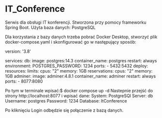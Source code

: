 # IT_Conference

Serwis dla obsługi IT konferencji. Stworzona przy pomocy frameworku Spring Boot.
Użyta baza danych: PostgreSQL

Dla korzystania z bazy danych trzeba pobrać Docker Desktop, stworzyć plik docker-compose.yaml i skonfigurować go w następujący sposób:

version: '3.8'

services:
  db:
    image: postgres:14.3
    container_name: postgres
    restart: always
    environment:
      POSTGRES_PASSWORD: 1234
    ports:
      - 5432:5432
    deploy:
        resources:
            limits:
              cpus: "2"
              memory: 1GB
            reservations:
              cpus: "2"
              memory: 1GB
  adminer:
    image: adminer:4.8.1
    container_name: adminer
    restart: always
    ports:
      - 8077:8080

Po tym w terminale wpisać:$ docker compose up -d
Nastepnie przejść do strony http://localhost:8077 i wpisać dane:
System: PostgreSQl
Server: db
Username: postgres
Password: 1234
Database: ItConference

Po kliknięciu Login odbędzie się połączenie z bazą danych.
